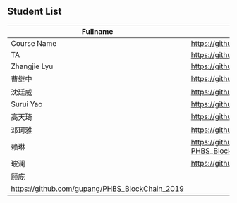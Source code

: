 ## Student List

| Fullname | GitHub repository link |
| -------- | -------- | 
| Course Name  &nbsp; &nbsp; &nbsp; &nbsp; &nbsp; &nbsp; &nbsp; &nbsp; &nbsp; &nbsp;| https://github.com/hyzphbs/2019.M1.BlockChain | 
| TA  &nbsp; &nbsp; &nbsp; &nbsp; &nbsp; &nbsp; &nbsp; &nbsp; &nbsp; &nbsp;| https://github.com/AndyBeHere/TA_blockchain |
| Zhangjie Lyu &nbsp; &nbsp; &nbsp; &nbsp; &nbsp; &nbsp; &nbsp; &nbsp; &nbsp; &nbsp;| https://github.com/ZhangjieLyu/PHBS_BlockChain_2019 |
| 曹继中  &nbsp; &nbsp; &nbsp; &nbsp; &nbsp; &nbsp; &nbsp; &nbsp; &nbsp; &nbsp;| https://github.com/1901212561/PHBS_BlockChain_2019 | 
| 沈廷威&nbsp; &nbsp; &nbsp; &nbsp; &nbsp; &nbsp; &nbsp; &nbsp; &nbsp; &nbsp;| https://github.com/SnakeWayne/PHBS_BlockChain_2019| 
| Surui Yao  &nbsp; &nbsp; &nbsp; &nbsp; &nbsp; &nbsp; &nbsp; &nbsp; &nbsp; &nbsp;| https://github.com/CloudSkyR/PHBS_BlockChain_2019| 
| 高天琦   &nbsp; &nbsp; &nbsp; &nbsp; &nbsp; &nbsp; &nbsp; &nbsp; &nbsp; &nbsp;| https://github.com/preciousky/PHBS_BlockChain_2019|
| 邓珂雅   &nbsp; &nbsp; &nbsp; &nbsp; &nbsp; &nbsp; &nbsp; &nbsp; &nbsp; &nbsp;| https://github.com/dengkeya/PHBS_BlockChain_2019|
| 赖琳   &nbsp; &nbsp; &nbsp; &nbsp; &nbsp; &nbsp; &nbsp; &nbsp; &nbsp; &nbsp;| https://github.com/Phyllislai12/1801212867-PHBS_BlockChain_2019|
| 玻澜   &nbsp; &nbsp; &nbsp; &nbsp; &nbsp; &nbsp; &nbsp; &nbsp; &nbsp; &nbsp;| https://github.com/bolan0107/PHBS_BlockChain_2019|
| 顾庞   &nbsp; &nbsp; &nbsp; &nbsp; &nbsp; &nbsp; &nbsp; &nbsp; &nbsp; &nbsp;| 
https://github.com/gupang/PHBS_BlockChain_2019|



